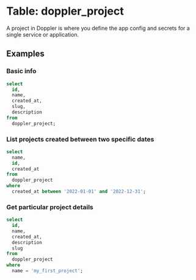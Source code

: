 # Table: doppler_project

A project in Doppler is where you define the app config and secrets for a single service or application.

## Examples

### Basic info

```sql
select
  id,
  name,
  created_at,
  slug,
  description
from
  doppler_project;
```

### List projects created between two specific dates

```sql
select
  name,
  id,
  created_at
from
  doppler_project
where
  created_at between '2022-01-01' and '2022-12-31';
```

### Get particular project details

```sql
select
  id,
  name,
  created_at,
  description
  slug
from
  doppler_project
where
  name = 'my_first_project';
```
